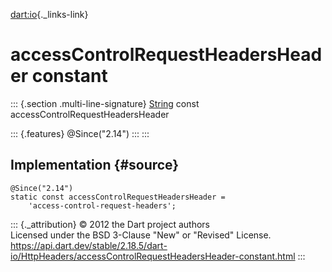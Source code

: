 [dart:io](../../dart-io/dart-io-library){._links-link}

accessControlRequestHeadersHeader constant
==========================================

::: {.section .multi-line-signature}
[String](../../dart-core/string-class) const
accessControlRequestHeadersHeader

::: {.features}
\@Since(\"2.14\")
:::
:::

Implementation {#source}
--------------

``` {.language-dart data-language="dart"}
@Since("2.14")
static const accessControlRequestHeadersHeader =
    'access-control-request-headers';
```

::: {._attribution}
© 2012 the Dart project authors\
Licensed under the BSD 3-Clause \"New\" or \"Revised\" License.\
<https://api.dart.dev/stable/2.18.5/dart-io/HttpHeaders/accessControlRequestHeadersHeader-constant.html>
:::
